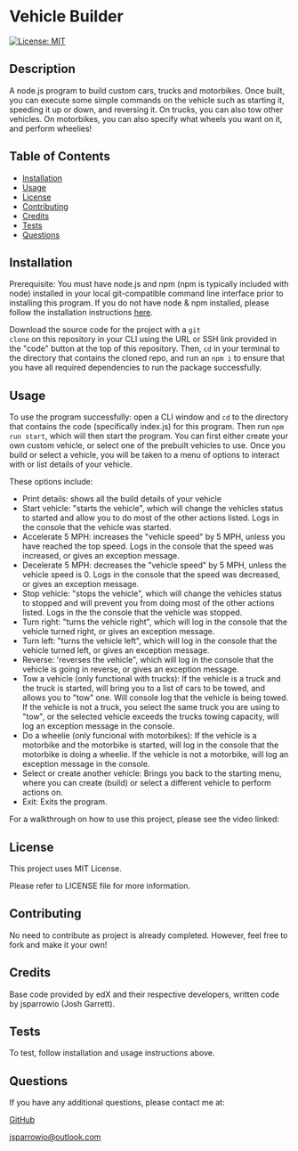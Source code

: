 # Vehicle Builder

[![License: MIT](https://img.shields.io/badge/License-MIT-yellow.svg)](https://opensource.org/licenses/MIT)
                 
## Description
  
A node.js program to build custom cars, trucks and motorbikes. Once built, you can execute some simple commands on the vehicle such as starting it, speeding it up or down, and reversing it. On trucks, you can also tow other vehicles. On motorbikes, you can also specify what wheels you want on it, and perform wheelies!
  
## Table of Contents
  
- [Installation](#installation)
- [Usage](#usage)
- [License](#license)
- [Contributing](#contributing)
- [Credits](#credits)
- [Tests](#tests)
- [Questions](#questions)
  
## Installation
  
Prerequisite: You must have node.js and npm (npm is typically included with node) installed in your local git-compatible command line interface prior to installing this program. If you do not have node & npm installed, please follow the installation instructions [here](https://nodejs.org/).

Download the source code for the project with a <code>git clone</code> on this repository in your CLI using the URL or SSH link provided in the "code" button at the top of this repository. Then, <code>cd</code> in your terminal to the directory that contains the cloned repo, and run an <code>npm i</code> to ensure that you have all required dependencies to run the package successfully.
  
## Usage
  
To use the program successfully: open a CLI window and <code>cd</code> to the directory that contains the code (specifically index.js) for this program. Then run <code>npm run start</code>, which will then start the program. You can first either create your own custom vehicle, or select one of the prebuilt vehicles to use. Once you build or select a vehicle, you will be taken to a menu of options to interact with or list details of your vehicle. 

These options include:
- Print details: shows all the build details of your vehicle
- Start vehicle: "starts the vehicle", which will change the vehicles status to started and allow you to do most of the other actions listed. Logs in the console that the vehicle was started.
- Accelerate 5 MPH: increases the "vehicle speed" by 5 MPH, unless you have reached the top speed. Logs in the console that the speed was increased, or gives an exception message.
- Decelerate 5 MPH: decreases the "vehicle speed" by 5 MPH, unless the vehicle speed is 0. Logs in the console that the speed was decreased, or gives an exception message.
- Stop vehicle: "stops the vehicle", which will change the vehicles status to stopped and will prevent you from doing most of the other actions listed. Logs in the the console that the vehicle was stopped.
- Turn right: "turns the vehicle right", which will log in the console that the vehicle turned right, or gives an exception message.
- Turn left:  "turns the vehicle left", which will log in the console that the vehicle turned left, or gives an exception message.
- Reverse:  'reverses the vehicle", which will log in the console that the vehicle is going in reverse, or gives an exception message.
- Tow a vehicle (only functional with trucks): If the vehicle is a truck and the truck is started, will bring you to a list of cars to be towed, and allows you to "tow" one. Will console log that the vehicle is being towed. If the vehicle is not a truck, you select the same truck you are using to "tow", or the selected vehicle exceeds the trucks towing capacity, will log an exception message in the console.
- Do a wheelie (only funcional with motorbikes): If the vehicle is a motorbike and the motorbike is started, will log in the console that the motorbike is doing a wheelie. If the vehicle is not a motorbike, will log an exception message in the console.
- Select or create another vehicle: Brings you back to the starting menu, where you can create (build) or select a different vehicle to perform actions on.
- Exit: Exits the program.

For a walkthrough on how to use this project, please see the video linked:

## License
This project uses MIT License.

Please refer to LICENSE file for more information.
 
## Contributing
  
No need to contribute as project is already completed. However, feel free to fork and make it your own!
  
## Credits
  
Base code provided by edX and their respective developers, written code by jsparrowio (Josh Garrett).
  
## Tests
  
To test, follow installation and usage instructions above.
  
## Questions
  
If you have any additional questions, please contact me at:
  
[GitHub](https://www.github.com/jsparrowio)
  
[jsparrowio@outlook.com](mailto:jsparrowio@outlook.com)